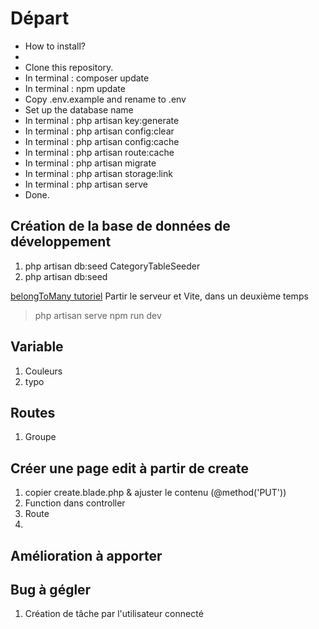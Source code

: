# Départ

 - How to install?
 - 
 - Clone this repository.
 - In terminal : composer update
 - In terminal : npm update
 - Copy .env.example and rename to .env
 - Set up the database name
 - In terminal : php artisan key:generate
 - In terminal : php artisan config:clear
 - In terminal : php artisan config:cache
 - In terminal : php artisan route:cache
 - In terminal : php artisan migrate
 - In terminal : php artisan storage:link
 - In terminal : php artisan serve
 - Done.

## Création de la base de données de développement

1.  php artisan db:seed CategoryTableSeeder
2.  php artisan db:seed 


[belongToMany tutoriel](https://medium.com/@prevailexcellent/laravel-many-to-many-relationship-complete-tutorial-16025acd5450)
Partir le serveur et Vite, dans un deuxième temps
> php artisan serve
> npm run dev

## Variable

1. Couleurs
2. typo


## Routes

1. Groupe


## Créer une page edit à partir de create

1. copier create.blade.php & ajuster le contenu (@method('PUT'))
2. Function dans controller
3. Route
4. 

## Amélioration à apporter



## Bug à gégler
1. Création de tâche par l'utilisateur connecté